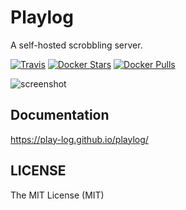 # Playlog

A self-hosted scrobbling server.

[![Travis](https://img.shields.io/travis/play-log/playlog.svg?style=flat-square)](https://travis-ci.org/play-log/playlog)
[![Docker Stars](https://img.shields.io/docker/stars/rossnomann/playlog.svg?style=flat-square)](https://hub.docker.com/r/rossnomann/playlog/)
[![Docker Pulls](https://img.shields.io/docker/pulls/rossnomann/playlog.svg?style=flat-square)](https://hub.docker.com/r/rossnomann/playlog/)

![screenshot](https://play-log.github.io/documentation/screenshot.png)

## Documentation

<https://play-log.github.io/playlog/>

## LICENSE

The MIT License (MIT)
